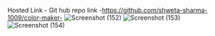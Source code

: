 Hosted Link - 
Git hub repo link -https://github.com/shweta-sharma-1009/color-maker-
![Screenshot (152)](https://github.com/shweta-sharma-1009/color-maker-/assets/128416925/016fd3ff-18e1-48d5-8925-dd639ad61545)
![Screenshot (153)](https://github.com/shweta-sharma-1009/color-maker-/assets/128416925/1c963c83-5619-41b5-81f5-b957e971d529)
![Screenshot (154)](https://github.com/shweta-sharma-1009/color-maker-/assets/128416925/87143f9e-7b95-44d2-b9df-51b237d3c5db)
